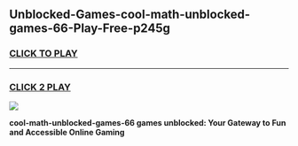 
## Unblocked-Games-cool-math-unblocked-games-66-Play-Free-p245g
<h3>
<a href="https://premium76.site?title=cool-math-unblocked-games-66&ref=23A">CLICK TO PLAY</a></h3>
<hr>

<h3>
<a href="https://premium76.site?title=cool-math-unblocked-games-66&ref=23A">CLICK 2 PLAY</a>
  
</h3>

<a href="https://premium76.site?title=cool-math-unblocked-games-66&ref=23A"><img src="https://clearcache.store/games.png"></a>


**cool-math-unblocked-games-66 games unblocked: Your Gateway to Fun and Accessible Online Gaming**
